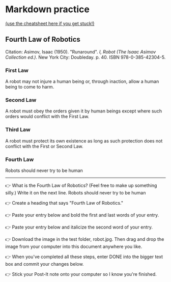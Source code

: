 # Markdown practice 

[(use the cheatsheet here if you get stuck!)](https://www.markdownguide.org/cheat-sheet/)

## Fourth Law of Robotics
Citation: Asimov, Isaac (1950). "Runaround". *I, Robot (The Isaac Asimov Collection ed.)*. New York City: Doubleday. p. 40. ISBN 978-0-385-42304-5.

### First Law
A robot may not injure a human being or, through inaction, allow a human being to come to harm.

### Second Law
A robot must obey the orders given it by human beings except where such orders would conflict with the First Law.

### Third Law
A robot must protect its own existence as long as such protection does not conflict with the First or Second Law.

### Fourth Law
Robots should never try to be human

___

👉 What is the Fourth Law of Robotics? (Feel free to make up something silly.) Write it on the next line.
Robots should never try to be human

👉 Create a heading that says "Fourth Law of Robotics."


👉 Paste your entry below and bold the first and last words of your entry.


👉 Paste your entry below and italicize the second word of your entry.


👉 Download the image in the test folder, robot.jpg. Then drag and drop the image from your computer into this document anywhere you like.


👉 When you've completed all these steps, enter DONE into the bigger text box and commit your changes below.

👉 Stick your Post-It note onto your computer so I know you're finished.

